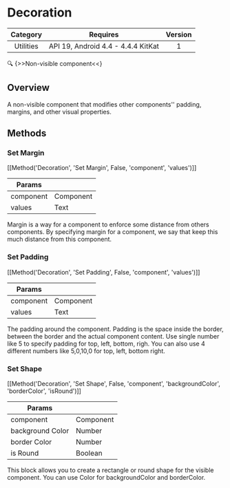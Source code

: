 # Decoration

| Category | Requires | Version |
|:--------:|:-------:|:--------:|
|Utilities|API 19, Android 4.4 - 4.4.4 KitKat|1|

:mag: {>>Non-visible component<<}

## Overview

A non-visible component that modifies other components'' padding, margins, and other visual properties.

## Methods

### Set Margin

[[Method('Decoration', 'Set Margin', False, 'component', 'values')]]

| Params | []() |
|--------|------|
|component|Component|
|values|Text|


Margin is a way for a component to enforce some distance from others components. By specifying margin for a component, we say that keep this much distance from this component.

### Set Padding

[[Method('Decoration', 'Set Padding', False, 'component', 'values')]]

| Params | []() |
|--------|------|
|component|Component|
|values|Text|


The padding around the component. Padding is the space inside the border, between the border and the actual component content. Use single number like 5 to specify padding for top, left, bottom, righ. You can also use 4 different numbers like 5,0,10,0 for top, left, bottom right.

### Set Shape

[[Method('Decoration', 'Set Shape', False, 'component', 'backgroundColor', 'borderColor', 'isRound')]]

| Params | []() |
|--------|------|
|component|Component|
|background Color|Number|
|border Color|Number|
|is Round|Boolean|


This block allows you to create a rectangle or round shape for the visible component. You can use Color for backgroundColor and borderColor.